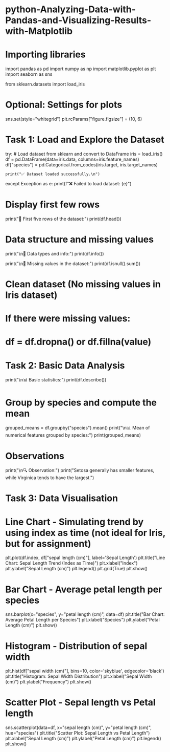 # python-Analyzing-Data-with-Pandas-and-Visualizing-Results-with-Matplotlib
# Importing libraries
import pandas as pd
import numpy as np
import matplotlib.pyplot as plt
import seaborn as sns

from sklearn.datasets import load_iris

# Optional: Settings for plots
sns.set(style="whitegrid")
plt.rcParams["figure.figsize"] = (10, 6)

# Task 1: Load and Explore the Dataset
try:
    # Load dataset from sklearn and convert to DataFrame
    iris = load_iris()
    df = pd.DataFrame(data=iris.data, columns=iris.feature_names)
    df["species"] = pd.Categorical.from_codes(iris.target, iris.target_names)

    print("✅ Dataset loaded successfully.\n")
except Exception as e:
    print(f"❌ Failed to load dataset: {e}")

   # Display first few rows
print("📌 First five rows of the dataset:")
print(df.head()) 

# Data structure and missing values
print("\n📌 Data types and info:")
print(df.info())

print("\n📌 Missing values in the dataset:")
print(df.isnull().sum())

# Clean dataset (No missing values in Iris dataset)
# If there were missing values:
# df = df.dropna() or df.fillna(value)

# Task 2: Basic Data Analysis
print("\n📊 Basic statistics:")
print(df.describe())

# Group by species and compute the mean
grouped_means = df.groupby("species").mean()
print("\n📊 Mean of numerical features grouped by species:")
print(grouped_means)


# Observations
print("\n🔍 Observation:")
print("Setosa generally has smaller features, while Virginica tends to have the largest.")

# Task 3: Data Visualisation

# Line Chart - Simulating trend by using index as time (not ideal for Iris, but for assignment)
plt.plot(df.index, df["sepal length (cm)"], label='Sepal Length')
plt.title("Line Chart: Sepal Length Trend (Index as Time)")
plt.xlabel("Index")
plt.ylabel("Sepal Length (cm)")
plt.legend()
plt.grid(True)
plt.show()

# Bar Chart - Average petal length per species
sns.barplot(x="species", y="petal length (cm)", data=df)
plt.title("Bar Chart: Average Petal Length per Species")
plt.xlabel("Species")
plt.ylabel("Petal Length (cm)")
plt.show()

# Histogram - Distribution of sepal width
plt.hist(df["sepal width (cm)"], bins=10, color='skyblue', edgecolor='black')
plt.title("Histogram: Sepal Width Distribution")
plt.xlabel("Sepal Width (cm)")
plt.ylabel("Frequency")
plt.show()

# Scatter Plot - Sepal length vs Petal length
sns.scatterplot(data=df, x="sepal length (cm)", y="petal length (cm)", hue="species")
plt.title("Scatter Plot: Sepal Length vs Petal Length")
plt.xlabel("Sepal Length (cm)")
plt.ylabel("Petal Length (cm)")
plt.legend()
plt.show()
